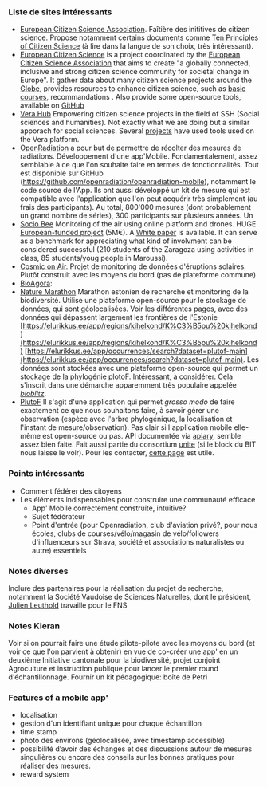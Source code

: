 ### Liste de sites intéressants

- [European Citizen Science Association](https://www.ecsa.ngo/). Faîtière des inititives de citizen science. Propose notamment certains documents comme [Ten Principles of Citizen Science](https://zenodo.org/records/5127534#.YR98rkBCRhE) (à lire dans la langue de son choix, très intéressant). 
- [European Citizen Science](https://eu-citizen.science/) is a project coordinated by the [European Citizen Science Association](https://www.ecsa.ngo/) that aims to create "a globally connected, inclusive and strong citizen science community for societal change in Europe". It gather data about many citizen science projects around the [Globe](https://eu-citizen.science/map/), provides resources to enhance citizen science, such as [basic courses](https://eu-citizen.science/), recommandations . Also provide some open-source tools, available on [GitHub](https://github.com/Ibercivis/EU-CS_platform)
- [Vera Hub](https://vera.operas-eu.org/en/home) Empowering citizen science projects in the field of SSH (Social sciences and humanities). Not exactly what we are doing but a similar apporach for social sciences. Several [projects](https://vera.operas-eu.org/en/search-projects) have used tools used on the Vera platform. 
- [OpenRadiation](https://www.openradiation.org/) a pour but de permettre de récolter des mesures de radiations. Développement d'une app'Mobile. Fondamentalement, assez semblable à ce que l'on souhaite faire en termes de fonctionnalités. Tout est disponible sur GitHub (https://github.com/openradiation/openradiation-mobile), notamment le code source de l'App. Ils ont aussi développé un kit de mesure qui est compatible avec l'application que l'on peut acquérir très simplement (au frais des participants). Au total, 800'000 mesures (dont probablement un grand nombre de séries), 300 participants sur plusieurs années. Un
- [Socio Bee](https://socio-bee.eu/?page_id=986) Monitoring of the air using online platform and drones. HUGE [European-funded project](https://socio-bee.eu/?page_id=1696) (5M€). A [White paper](https://socio-bee.eu/wp-content/uploads/2024/10/White-Paper.pdf) is available. It can serve as a benchmark for appreciating what kind of involvment can be considered successful (210 students of the Zaragoza using activities in class, 85 students/youg people in Maroussi).
- [Cosmic on Air](https://cosmic-on-air.org/). Projet de monitoring de données d'éruptions solaires. Plutôt construit avec les moyens du bord (pas de plateforme commune)
- [BioAgora](https://bioagora.eu/): 
- [Nature Marathon](https://elurikkus.ee/en/lvm) Marathon estonien de recherche et monitoring de la biodiversité. Utilise une plateforme open-source pour le stockage de données, qui sont géolocalisées. Voir les différentes pages, avec des données qui dépassent largement les frontières de l'Estonie [https://elurikkus.ee/app/regions/kihelkond/K%C3%B5pu%20kihelkond](https://elurikkus.ee/app/regions/kihelkond/K%C3%B5pu%20kihelkond) [https://elurikkus.ee/app/occurrences/search?dataset=plutof-main](https://elurikkus.ee/app/occurrences/search?dataset=plutof-main). Les données sont stockées avec une plateforme open-source qui permet un stockage de la phylogénie [plotoF](https://plutof.ut.ee/). Intéressant, à considérer. Cela s'inscrit dans une démarche apparemment très populaire appelée [_bioblitz_](https://en.wikipedia.org/wiki/BioBlitz). 
- [PlutoF](https://plutof.ut.ee/go) Il s'agit d'une application qui permet _grosso modo_ de faire exactement ce que nous souhaitons faire, à savoir gérer une observation (espèce avec l'arbre phylogénique, la localisation et l'instant de mesure/observation). Pas clair si l'application mobile elle-même est open-source ou pas. API documentée via [apiary](https://plutof.docs.apiary.io/#introduction/pagination), semble assez bien faite. Fait aussi partie du consortium [unite](https://unite.ut.ee/) (si le block du BIT nous laisse le voir). Pour les contacter, [cette page](https://plutof.ut.ee/contact) est utile. 


### Points intéressants

- Comment fédérer des citoyens
- Les éléments indispensables pour construire une communauté efficace
  - App' Mobile correctement construite, intuitive?
  - Sujet fédérateur
  - Point d'entrée (pour Openradiation, club d'aviation privé?, pour nous écoles, clubs de courses/vélo/magasin de vélo/followers d'influenceurs sur Strava, société et associations naturalistes ou autre) essentiels 
  
### Notes diverses

Inclure des partenaires pour la réalisation du projet de recherche, notamment la Société Vaudoise de Sciences Naturelles, dont le président, [Julien Leuthold](https://www.unil.ch/gse/fr/home/menuinst/faculte/releve/dr-julien-leuthold.html) travaille pour le FNS

### Notes Kieran

Voir si on pourrait faire une étude pilote-pilote avec les moyens du bord (et voir ce que l'on parvient à obtenir) en vue de co-créer une app' en un deuxième 
Initiative cantonale pour la biodiversité, projet conjoint Agroculture et instruction publique pour lancer le premier round d'échantillonnage. 
Fournir un kit pédagogique: boîte de Petri

### Features of a mobile app'

- localisation
- gestion d'un identifiant unique pour chaque échantillon
- time stamp
- photo des environs (géolocalisée, avec timestamp accessible)
- possibilité d’avoir des échanges et des discussions autour de mesures singulières ou encore des conseils sur les bonnes pratiques pour réaliser des mesures.
- reward system
